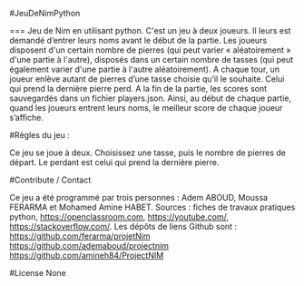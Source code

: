 #JeuDeNimPython


=== Jeu de Nim en utilisant python. C'est un jeu à deux joueurs. Il leurs est demandé d’entrer leurs noms avant le début de la partie. Les joueurs disposent d'un certain nombre de pierres (qui peut varier « aléatoirement » d'une partie à l'autre), disposés dans un certain nombre de tasses (qui peut également varier d'une partie à l'autre aléatoirement). A chaque tour, un joueur enlève autant de pierres d’une tasse choisie qu’il le souhaite. Celui qui prend la dernière pierre perd.
A la fin de la partie, les scores sont sauvegardés dans un fichier players.json.
Ainsi, au début de chaque partie, quand les joueurs entrent leurs noms, le meilleur score de chaque joueur s’affiche.

#Règles du jeu :

Ce jeu se joue à deux. Choisissez une tasse, puis le nombre de pierres de départ. Le perdant est celui qui prend la dernière pierre. 

#Contribute / Contact


Ce jeu a été programmé par trois personnes : Adem ABOUD, Moussa FERARMA et Mohamed Amine HABET.
Sources : fiches de travaux pratiques python, https://openclassroom.com, https://youtube.com/, https://stackoverflow.com/.
Les dépôts de liens Github sont :
https://github.com/ferarma/projetNim
https://github.com/ademaboud/projectnim
https://github.com/amineh84/ProjectNIM

#License
None


